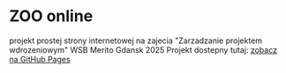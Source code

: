 # ZOO online
projekt prostej strony internetowej na zajecia "Zarzadzanie projektem wdrozeniowym" WSB Merito Gdansk 2025
Projekt dostepny tutaj: [zobacz na GitHub Pages](https://juliap23.github.io/Zooonline_ININ5_IT/)
